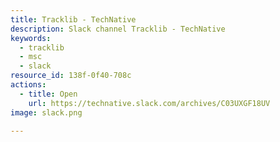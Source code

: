 ```yaml
---
title: Tracklib - TechNative
description: Slack channel Tracklib - TechNative
keywords:
  - tracklib
  - msc
  - slack
resource_id: 138f-0f40-708c
actions:
  - title: Open
    url: https://technative.slack.com/archives/C03UXGF18UV
image: slack.png

---
```






